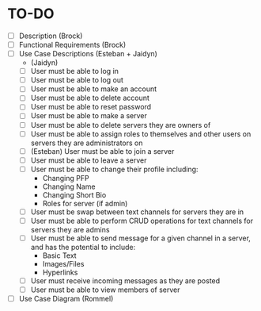 # TO-DO

- [ ] Description (Brock)
- [ ] Functional Requirements (Brock)
- [ ] Use Case Descriptions (Esteban + Jaidyn)
    - (Jaidyn)
    - [ ] User must be able to log in
    - [ ] User must be able to log out
    - [ ] User must be able to make an account
    - [ ] User must be able to delete account
    - [ ] User must be able to reset password
    - [ ] User must be able to make a server
    - [ ] User must be able to delete servers they are owners of
    - [ ] User must be able to assign roles to themselves and other users on servers they are administrators on
    - [ ] (Esteban) User must be able to join a server
    - [ ] User must be able to leave a server
    - [ ] User must be able to change their profile including:
      - Changing PFP
      - Changing Name
      - Changing Short Bio
      - Roles for server (if admin)
    - [ ] User must be swap between text channels for servers they are in
    - [ ] User must be able to perform CRUD operations for text channels for servers they are admins 
    - [ ] User must be able to send message for a given channel in a server, and has the potential to include:
        - Basic Text
        - Images/Files
        - Hyperlinks
    - [ ] User must receive incoming messages as they are posted
    - [ ] User must be able to view members of server
- [ ] Use Case Diagram (Rommel)
